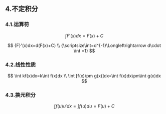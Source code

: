 ## 4.不定积分

### 4.1.运算符

$$
\int {F}'(x)dx=F(x)+C
$$

$$
{F}'(x)dx=d(F(x)+C)
\\
{\scriptsize\int=d^{-1}\Longleftrightarrow d\cdot \int =1}
$$

<!--积分与微分互为逆运算-->

### 4.2.线性性质

$$
\int kf(x)dx=k\int f(x)dx
\\
\int [f(x)\pm g(x)]dx=\int f(x)dx\pm\int g(x)dx 
$$

### 4.3.换元积分

$$
\int f(u){u}'dx=\int f(u)du=F(u)+C
$$

